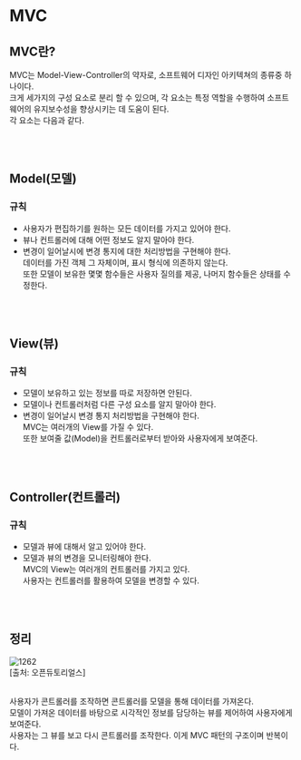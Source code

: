 # MVC
## MVC란?
MVC는 Model-View-Controller의 약자로, 소프트웨어 디자인 아키텍쳐의 종류중 하나이다. <br />
크게 세가지의 구성 요소로 분리 할 수 있으며, 각 요소는 특정 역할을 수행하여 소프트웨어의 유지보수성을 향상시키는 데 도움이 된다. <br />
각 요소는 다음과 같다. <br />

<br /><br />

## Model(모델)
### 규칙
- 사용자가 편집하기를 원하는 모든 데이터를 가지고 있어야 한다. <br />
- 뷰나 컨트롤러에 대해 어떤 정보도 알지 말아야 한다. <br />
- 변경이 일어날시에 변경 통지에 대한 처리방법을 구현해야 한다. <br />
데이터를 가진 객체 그 자체이며, 표시 형식에 의존하지 않는다. <br />
또한 모델이 보유한 몇몇 함수들은 사용자 질의를 제공, 나머지 함수들은  상태를 수정한다. <br />

<br /><br />

## View(뷰)
### 규칙
- 모델이 보유하고 있는 정보를 따로 저장하면 안된다. <br />
- 모델이나 컨트롤러처럼 다른 구성 요소를 알지 말아야 한다. <br />
- 변경이 일어날시 변경 통지 처리방법을 구현해야 한다. <br />
MVC는 여러개의 View를 가질 수 있다. <br />
또한 보여줄 값(Model)을 컨트롤러로부터 받아와 사용자에게 보여준다. <br />

<br /><br />

## Controller(컨트롤러)
### 규칙
- 모델과 뷰에 대해서 알고 있어야 한다. <br />
- 모델과 뷰의 변경을 모니터링해야 한다. <br />
MVC의 View는 여러개의 컨트롤러를 가지고 있다. <br />
사용자는 컨트롤러를 활용하여 모델을 변경할 수 있다. <br />

<br /><br />

## 정리
![1262](https://github.com/googoo81/TIL/assets/101445027/f93e1758-a117-46fd-826e-5901e0733564) <br />
[출처: 오픈듀토리얼스] <br /><br />

사용자가 콘트롤러를 조작하면 콘트롤러를 모델을 통해 데이터를 가져온다. <br />
모델이 가져온 데이터를 바탕으로 시각적인 정보를 담당하는 뷰를 제어하여 사용자에게 보여준다. <br />
사용자는 그 뷰를 보고 다시 콘트롤러를 조작한다. 이게 MVC 패턴의 구조이며 반복이다.

